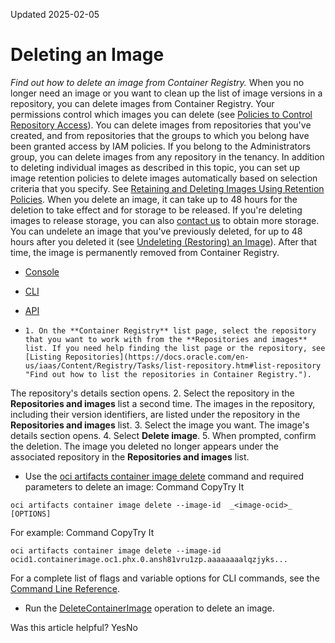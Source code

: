 Updated 2025-02-05
# Deleting an Image
_Find out how to delete an image from Container Registry._
When you no longer need an image or you want to clean up the list of image versions in a repository, you can delete images from Container Registry.
Your permissions control which images you can delete (see [Policies to Control Repository Access](https://docs.oracle.com/en-us/iaas/Content/Registry/Concepts/registrypolicyrepoaccess.htm#Policies_to_Control_Repository_Access "Find out how to set up policies to control access to repositories in Container Registry, along with some examples of common policies.")). You can delete images from repositories that you've created, and from repositories that the groups to which you belong have been granted access by IAM policies. If you belong to the Administrators group, you can delete images from any repository in the tenancy.
In addition to deleting individual images as described in this topic, you can set up image retention policies to delete images automatically based on selection criteria that you specify. See [Retaining and Deleting Images Using Retention Policies](https://docs.oracle.com/en-us/iaas/Content/Registry/Tasks/registrymanagingimageretention.htm#Retaining_and_Deleting_Images_Using_Retention_Policies "Find out how to set up and use image retention policies with Container Registry.").
When you delete an image, it can take up to 48 hours for the deletion to take effect and for storage to be released. If you're deleting images to release storage, you can also [contact us](https://support.oracle.com/) to obtain more storage.
You can undelete an image that you've previously deleted, for up to 48 hours after you deleted it (see [Undeleting (Restoring) an Image](https://docs.oracle.com/en-us/iaas/Content/Registry/Tasks/undelete-image.htm#undelete-image "Find out how to undelete \(restore\) an image from Container Registry.")). After that time, the image is permanently removed from Container Registry.
  * [Console](https://docs.oracle.com/en-us/iaas/Content/Registry/Tasks/registrydeletingimages.htm)
  * [CLI](https://docs.oracle.com/en-us/iaas/Content/Registry/Tasks/registrydeletingimages.htm)
  * [API](https://docs.oracle.com/en-us/iaas/Content/Registry/Tasks/registrydeletingimages.htm)


  *     1. On the **Container Registry** list page, select the repository that you want to work with from the **Repositories and images** list. If you need help finding the list page or the repository, see [Listing Repositories](https://docs.oracle.com/en-us/iaas/Content/Registry/Tasks/list-repository.htm#list-repository "Find out how to list the repositories in Container Registry.").
The repository's details section opens.
    2. Select the repository in the **Repositories and images** list a second time.
The images in the repository, including their version identifiers, are listed under the repository in the **Repositories and images** list.
    3. Select the image you want.
The image's details section opens.
    4. Select **Delete image**.
    5. When prompted, confirm the deletion.
The image you deleted no longer appears under the associated repository in the **Repositories and images** list.
  * Use the [oci artifacts container image delete](https://docs.oracle.com/iaas/tools/oci-cli/latest/oci_cli_docs/cmdref/artifacts/container/image/delete.html) command and required parameters to delete an image:
Command
CopyTry It
```
oci artifacts container image delete --image-id  _<image-ocid>_ [OPTIONS]
```

For example:
Command
CopyTry It
```
oci artifacts container image delete --image-id ocid1.containerimage.oc1.phx.0.ansh81vru1zp.aaaaaaaalqzjyks...
```

For a complete list of flags and variable options for CLI commands, see the [Command Line Reference](https://docs.oracle.com/iaas/tools/oci-cli/latest/oci_cli_docs/index.html).
  * Run the [DeleteContainerImage](https://docs.oracle.com/iaas/api/#/en/registry/latest/ContainerImage/DeleteContainerImage) operation to delete an image.


Was this article helpful?
YesNo

